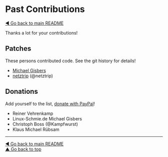 Past Contributions
==================

[◀ Go back to main README](README.md)

Thanks a lot for your contributions!

## Patches

These persons contributed code. See the git history for details!

* [Michael Gisbers](mailto:michael@gisbers.de)
* [netztrip](mailto:dave-tvg@netztrip.de) (@netztrip)

## Donations

Add yourself to the list,
[donate with PayPal](https://www.paypal.com/cgi-bin/webscr?cmd=_s-xclick&hosted_button_id=A4ZXBD6YS2W8J)!

* Reiner Vehrenkamp
* Linux-Schmie.de Michael Gisbers
* Christoph Boss (@Kampfwurst)
* Klaus Michael Rübsam

---
[◀ Go back to main README](README.md)  
[▲ Go back to top](#top)
